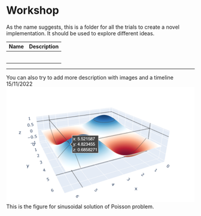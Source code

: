# Workshop

As the name suggests, this is a folder for all the trials to create a novel implementation. It should be used to explore different ideas.

| Name | Description |
| ---- | ----------- |
|      |             |
|      |             |
|      |             |
|      |             |
|      |             |
|      |             |

---
You can also try to add more description with images and a timeline
15/11/2022
![](3_our_implementation/1_workshop/images/Pasted%20image%2020221115111431.png)
This is the figure for sinusoidal solution of Poisson problem.